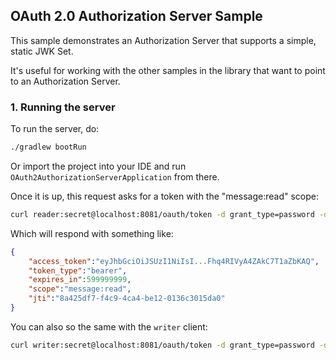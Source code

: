 ## OAuth 2.0 Authorization Server Sample

This sample demonstrates an Authorization Server that supports a simple, static JWK Set.

It's useful for working with the other samples in the library that want to point to an Authorization Server.

### 1. Running the server

To run the server, do:

```bash
./gradlew bootRun
```

Or import the project into your IDE and run `OAuth2AuthorizationServerApplication` from there.

Once it is up, this request asks for a token with the "message:read" scope:

```bash
curl reader:secret@localhost:8081/oauth/token -d grant_type=password -d username=subject -d password=password
```

Which will respond with something like:

```json
{
    "access_token":"eyJhbGciOiJSUzI1NiIsI...Fhq4RIVyA4ZAkC7T1aZbKAQ",
    "token_type":"bearer",
    "expires_in":599999999,
    "scope":"message:read",
    "jti":"8a425df7-f4c9-4ca4-be12-0136c3015da0"
}
```

You can also so the same with the `writer` client:

```bash
curl writer:secret@localhost:8081/oauth/token -d grant_type=password -d username=subject -d password=password
```
